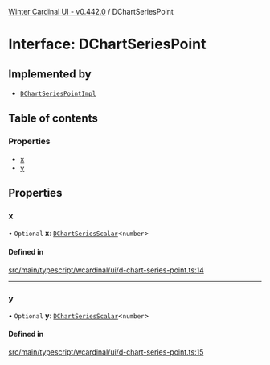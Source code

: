 [Winter Cardinal UI - v0.442.0](../index.md) / DChartSeriesPoint

# Interface: DChartSeriesPoint

## Implemented by

- [`DChartSeriesPointImpl`](../classes/DChartSeriesPointImpl.md)

## Table of contents

### Properties

- [x](DChartSeriesPoint.md#x)
- [y](DChartSeriesPoint.md#y)

## Properties

### x

• `Optional` **x**: [`DChartSeriesScalar`](../index.md#dchartseriesscalar)\<`number`\>

#### Defined in

[src/main/typescript/wcardinal/ui/d-chart-series-point.ts:14](https://github.com/winter-cardinal/winter-cardinal-ui/blob/v0.442.0/src/main/typescript/wcardinal/ui/d-chart-series-point.ts#L14)

___

### y

• `Optional` **y**: [`DChartSeriesScalar`](../index.md#dchartseriesscalar)\<`number`\>

#### Defined in

[src/main/typescript/wcardinal/ui/d-chart-series-point.ts:15](https://github.com/winter-cardinal/winter-cardinal-ui/blob/v0.442.0/src/main/typescript/wcardinal/ui/d-chart-series-point.ts#L15)
